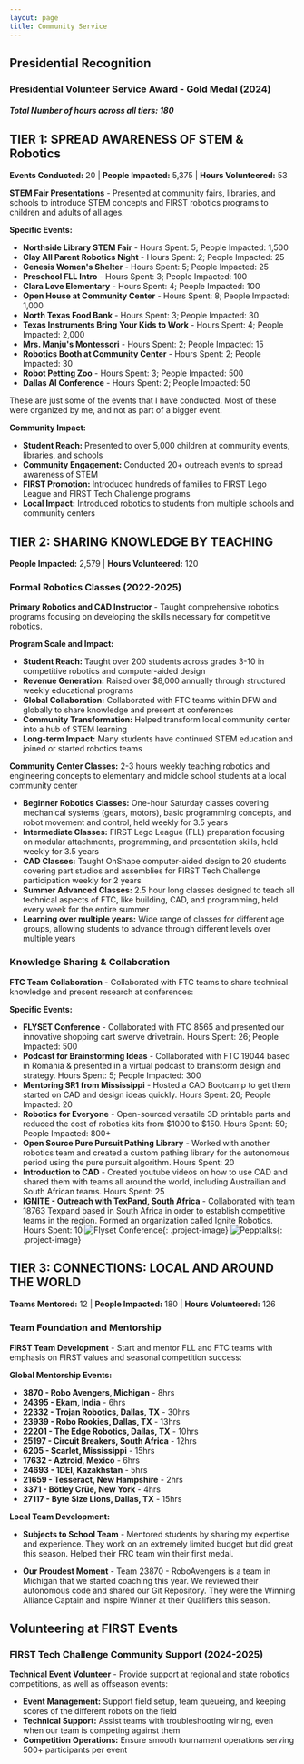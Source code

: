 ```yaml
---
layout: page
title: Community Service
---
```


## Presidential Recognition

### Presidential Volunteer Service Award - Gold Medal (2024)

##### Total Number of hours across all tiers: 180

## TIER 1: SPREAD AWARENESS OF STEM & Robotics
**Events Conducted:** 20 | **People Impacted:** 5,375 | **Hours Volunteered:** 53

**STEM Fair Presentations** - Presented at community fairs, libraries, and schools to introduce STEM concepts and FIRST robotics programs to children and adults of all ages. 

**Specific Events:**
- **Northside Library STEM Fair** - Hours Spent: 5; People Impacted: 1,500
- **Clay All Parent Robotics Night** - Hours Spent: 2; People Impacted: 25
- **Genesis Women's Shelter** - Hours Spent: 5; People Impacted: 25
- **Preschool FLL Intro** - Hours Spent: 3; People Impacted: 100
- **Clara Love Elementary** - Hours Spent: 4; People Impacted: 100
- **Open House at Community Center** - Hours Spent: 8; People Impacted: 1,000
- **North Texas Food Bank** - Hours Spent: 3; People Impacted: 30
- **Texas Instruments Bring Your Kids to Work** - Hours Spent: 4; People Impacted: 2,000
- **Mrs. Manju's Montessori** - Hours Spent: 2; People Impacted: 15
- **Robotics Booth at Community Center** - Hours Spent: 2; People Impacted: 30
- **Robot Petting Zoo** - Hours Spent: 3; People Impacted: 500
- **Dallas AI Conference** - Hours Spent: 2; People Impacted: 50

These are just some of the events that I have conducted. Most of these were organized by me, and not as part of a bigger event. 

**Community Impact:**
- **Student Reach:** Presented to over 5,000 children at community events, libraries, and schools
- **Community Engagement:** Conducted 20+ outreach events to spread awareness of STEM
- **FIRST Promotion:** Introduced hundreds of families to FIRST Lego League and FIRST Tech Challenge programs
- **Local Impact:** Introduced robotics to students from multiple schools and community centers


## TIER 2: SHARING KNOWLEDGE BY TEACHING
**People Impacted:** 2,579 | **Hours Volunteered:** 120

### Formal Robotics Classes (2022-2025)
**Primary Robotics and CAD Instructor** - Taught comprehensive robotics programs focusing on developing the skills necessary for competitive robotics.

**Program Scale and Impact:**
- **Student Reach:** Taught over 200 students across grades 3-10 in competitive robotics and computer-aided design
- **Revenue Generation:** Raised over $8,000 annually through structured weekly educational programs
- **Global Collaboration:** Collaborated with FTC teams within DFW and globally to share knowledge and present at conferences
- **Community Transformation:** Helped transform local community center into a hub of STEM learning
- **Long-term Impact:** Many students have continued STEM education and joined or started robotics teams

**Community Center Classes:** 2-3 hours weekly teaching robotics and engineering concepts to elementary and middle school students at a local community center
- **Beginner Robotics Classes:** One-hour Saturday classes covering mechanical systems (gears, motors), basic programming concepts, and robot movement and control, held weekly for 3.5 years
- **Intermediate Classes:** FIRST Lego League (FLL) preparation focusing on modular attachments, programming, and presentation skills, held weekly for 3.5 years
- **CAD Classes:** Taught OnShape computer-aided design to 20 students covering part studios and assemblies for FIRST Tech Challenge participation weekly for 2 years
- **Summer Advanced Classes:** 2.5 hour long classes designed to teach all technical aspects of FTC, like building, CAD, and programming, held every week for the entire summer
- **Learning over multiple years:** Wide range of classes for different age groups, allowing students to advance through different levels over multiple years

### Knowledge Sharing & Collaboration
**FTC Team Collaboration** - Collaborated with FTC teams to share technical knowledge and present research at conferences:

**Specific Events:**
- **FLYSET Conference** - Collaborated with FTC 8565 and presented our innovative shopping cart swerve drivetrain. Hours Spent: 26; People Impacted: 500
- **Podcast for Brainstorming Ideas** - Collaborated with FTC 19044 based in Romania & presented in a virtual podcast to brainstorm design and strategy. Hours Spent: 5; People Impacted: 300
- **Mentoring SR1 from Mississippi** - Hosted a CAD Bootcamp to get them started on CAD and design ideas quickly. Hours Spent: 20; People Impacted: 20
- **Robotics for Everyone** - Open-sourced versatile 3D printable parts and reduced the cost of robotics kits from \$1000 to $150. Hours Spent: 50; People Impacted: 800+
- **Open Source Pure Pursuit Pathing Library** - Worked with another robotics team and created a custom pathing library for the autonomous period using the pure pursuit algorithm. Hours Spent: 20
- **Introduction to CAD** - Created youtube videos on how to use CAD and shared them with teams all around the world, including Austrailian and South African teams. Hours Spent: 25
- **IGNITE - Outreach with TexPand, South Africa** - Collaborated with team 18763 Texpand based in South Africa in order to establish competitive teams in the region. Formed an organization called Ignite Robotics. Hours Spent: 10
![Flyset Conference](assets\images\flysetconference.png){: .project-image} ![Pepptalks](assets/images/pepptalks.png){: .project-image}

## TIER 3: CONNECTIONS: LOCAL AND AROUND THE WORLD
**Teams Mentored:** 12 | **People Impacted:** 180 | **Hours Volunteered:** 126

### Team Foundation and Mentorship
**FIRST Team Development** - Start and mentor FLL and FTC teams with emphasis on FIRST values and seasonal competition success:

**Global Mentorship Events:**
- **3870 - Robo Avengers, Michigan** - 8hrs
- **24395 - Ekam, India** - 6hrs
- **22332 - Trojan Robotics, Dallas, TX** - 30hrs
- **23939 - Robo Rookies, Dallas, TX** - 13hrs
- **22201 - The Edge Robotics, Dallas, TX** - 10hrs
- **25197 - Circuit Breakers, South Africa** - 12hrs
- **6205 - Scarlet, Mississippi** - 15hrs
- **17632 - Aztroid, Mexico** - 6hrs
- **24693 - 1DEI, Kazakhstan** - 5hrs
- **21659 - Tesseract, New Hampshire** - 2hrs
- **3371 - Bötley Crüe, New York** - 4hrs
- **27117 - Byte Size Lions, Dallas, TX** - 15hrs

**Local Team Development:**
- **Subjects to School Team** - Mentored students by sharing my expertise and experience. They work on an extremely limited budget but did great this season. Helped their FRC team win their first medal.

- **Our Proudest Moment** - Team 23870 - RoboAvengers is a team in Michigan that we started coaching this year. We reviewed their autonomous code and shared our Git Repository. They were the Winning Alliance Captain and Inspire Winner at their Qualifiers this season.


## Volunteering at FIRST Events

### FIRST Tech Challenge Community Support (2024-2025)
**Technical Event Volunteer** - Provide support at regional and state robotics competitions, as well as offseason events:

- **Event Management:** Support field setup, team queueing, and keeping scores of the different robots on the field
- **Technical Support:** Assist teams with troubleshooting wiring, even when our team is competing against them
- **Competition Operations:** Ensure smooth tournament operations serving 500+ participants per event

<br>